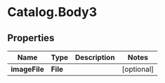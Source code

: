 # Catalog.Body3

## Properties
Name | Type | Description | Notes
------------ | ------------- | ------------- | -------------
**imageFile** | **File** |  | [optional] 
